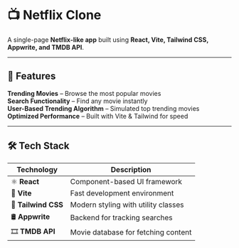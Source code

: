# 📺 Netflix Clone  
A single-page **Netflix-like app** built using **React, Vite, Tailwind CSS, Appwrite, and TMDB API**.  

---

## 🚀 Features  
**Trending Movies** – Browse the most popular movies  
**Search Functionality** – Find any movie instantly  
**User-Based Trending Algorithm** – Simulated top trending movies  
**Optimized Performance** – Built with Vite & Tailwind for speed  

---

## 🛠 Tech Stack  
| Technology   | Description |
|-------------|------------|
| ⚛️ **React** | Component-based UI framework |
| 🚀 **Vite** | Fast development environment |
| 🎨 **Tailwind CSS** | Modern styling with utility classes |
| 🛢 **Appwrite** | Backend for tracking searches |
| 🎞 **TMDB API** | Movie database for fetching content |